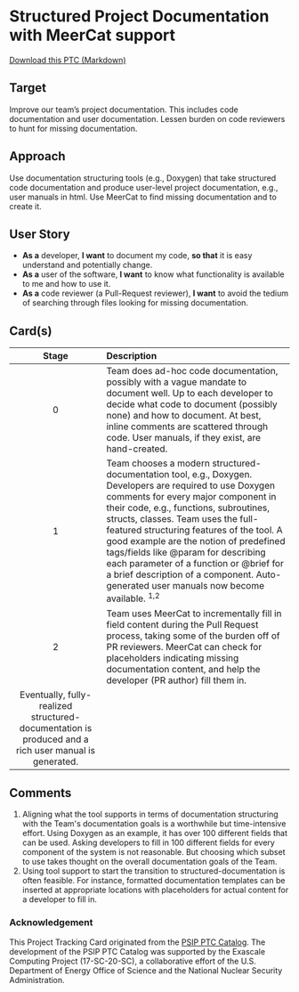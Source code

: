 [metadata:tags]:- "bssw-psip-ptc"
# Structured Project Documentation with MeerCat support

<a href='download.png' width='18'> Download this PTC (Markdown)</a>

## Target

Improve our team’s project documentation. This includes code documentation and user documentation. Lessen burden on code reviewers to hunt for missing documentation.

## Approach

Use documentation structuring tools (e.g., Doxygen) that take structured code documentation and produce user-level project documentation, e.g., user manuals in html. Use MeerCat to find missing documentation and to create it.


## User Story

* **As a** developer, **I want** to document my code, **so that** it is easy understand and potentially change.
* **As a** user of the software, **I want** to know what functionality is available to me and how to use it.
* **As a** code reviewer (a Pull-Request reviewer), **I want** to avoid the tedium of searching through files looking for missing documentation.


## Card(s)

| Stage         | Description |
| :-------------: | :------------- |
| 0 | Team does ad-hoc code documentation, possibly with a vague mandate to document well. Up to each developer to decide what code to document (possibly none) and how to document. At best, inline comments are scattered through code. User manuals, if they exist, are hand-created.|
| 1 | Team chooses a modern structured-documentation tool, e.g., Doxygen. Developers are required to use Doxygen comments for every major component in their code, e.g., functions, subroutines, structs, classes. Team uses the full-featured structuring features of the tool. A good example are the notion of predefined tags/fields like @param for describing each parameter of a function or @brief for a brief description of a component.  Auto-generated user manuals now become available. <sup>1,2</sup>|
| 2 | Team uses MeerCat to incrementally fill in field content during the Pull Request process, taking some of the burden off of PR reviewers. MeerCat can check for placeholders indicating missing documentation content, and help the developer (PR author) fill them in.|
Eventually, fully-realized structured-documentation is produced and a rich user manual is generated.|


## Comments
1. Aligning what the tool supports in terms of documentation structuring with the Team's documentation goals is a worthwhile but time-intensive effort. Using Doxygen as an example, it has over 100 different fields that can be used. Asking developers to fill in 100 different fields for every component of the system is not reasonable. But choosing which subset to use takes thought on the overall documentation goals of the Team.
2. Using tool support to start the transition to structured-documentation is often feasible. For instance, formatted documentation templates can be inserted at appropriate locations with placeholders for actual content for a developer to fill in.



### Acknowledgement

This Project Tracking Card originated from the [PSIP PTC Catalog](https://bssw-psip.github.io/ptc-catalog/). The development of the PSIP PTC Catalog was supported by the Exascale Computing Project (17-SC-20-SC), a collaborative effort of the U.S. Department of Energy Office of Science and the National Nuclear Security Administration.

